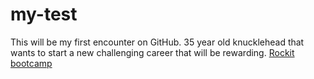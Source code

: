 # my-test
This will be my first encounter on GitHub.
35 year old knucklehead that wants to start a new challenging career that will be rewarding.
<a href="http://www.rockitbootcamp.com">Rockit bootcamp</a>
